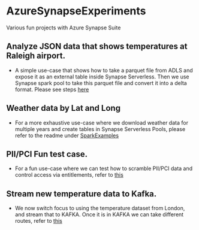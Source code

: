 # AzureSynapseExperiments
Various fun projects with Azure Synapse Suite

## Analyze JSON data that shows temperatures at Raleigh airport.
* A simple use-case that shows how to take a parquet file from ADLS and expose it as an external table inside Synapse Serverless. Then we use Synapse spark pool to take this parquet file and convert it into a delta format. Please see steps <a href="./Analyze_Raleign_Airport_Temps.md">here</a>

## Weather data by Lat and Long
* For a more exhaustive use-case where we download weather data for multiple years and create tables in Synapse Serverless Pools, please refer to the readme under <a href="./SparkExamples/">SparkExamples</a>

## PII/PCI Fun test case. 

*  For a fun use-case where we can test how to scramble PII/PCI data and control access via entitlements, refer to <a href="./SparkExamples/PII_PCI_Data_Hash_Testing.md">this</a>

## Stream new temperature data to Kafka.  

*  We now switch focus to using the temperature dataset from London, and stream that to KAFKA. Once it is in KAFKA we can take different routes, refer to <a href="./kafka_docker/Readme.md">this</a>